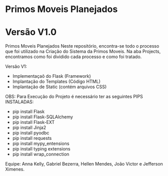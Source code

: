 # Primos Moveis Planejados
# Versão V1.0 

Primos Moveis Planejados
Neste repositório, encontra-se todo o processo que foi utilizado na Criação do Sistema da Primos Moveis. Na aba Projects, encontramos como foi dividido cada processo e como foi tratado.

Versâo V1:
  - Implementaçaõ do Flask (Framework)
  - Implantação do Templates (Código HTML)
  - Implantação de Static (contém arquivos CSS)
  
 OBS: Para Execução do Projeto é necessário ter as seguintes PIPS INSTALADAS:
  - pip install Flask
  - pip install Flask-SQLAlchemy
  - pip install Flask-EXT
  - pip install Jinja2
  - pip install pyodbc
  - pip install requests
  - pip install mypy_entensions
  - pip install typing extensions
  - pip install wrap_connection

Equipe: Anna Kelly, Gabriel Bezerra, Hellen Mendes, João Victor e Jefferson Ximenes.
